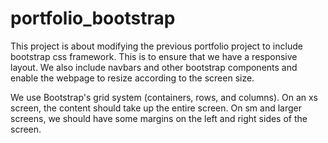 # portfolio_bootstrap
This project is about modifying the previous portfolio project to include bootstrap css framework. This is to ensure that we have a responsive layout. We also include navbars and other bootstrap components and enable the webpage to resize according to the screen size.

We use Bootstrap's grid system (containers, rows, and columns). On an xs screen, the content should take up the entire screen. On sm and larger screens, we should have some margins on the left and right sides of the screen. 